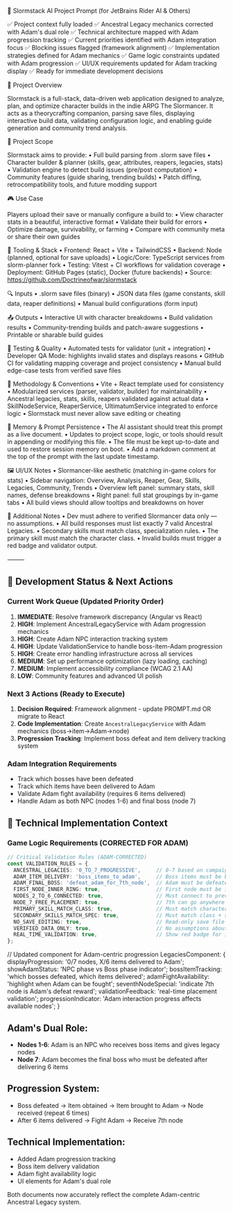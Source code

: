 <!-- Last updated: 16:22 PM CST -->
🧠 Slormstack AI Project Prompt (for JetBrains Rider AI & Others)

✅ Project context fully loaded
✅ Ancestral Legacy mechanics corrected with Adam's dual role
✅ Technical architecture mapped with Adam progression tracking
✅ Current priorities identified with Adam integration focus
✅ Blocking issues flagged (framework alignment)
✅ Implementation strategies defined for Adam mechanics
✅ Game logic constraints updated with Adam progression
✅ UI/UX requirements updated for Adam tracking display
✅ Ready for immediate development decisions

🧩 Project Overview

Slormstack is a full-stack, data-driven web application designed to analyze, plan, and optimize character builds in the indie ARPG The Slormancer. It acts as a theorycrafting companion, parsing save files, displaying interactive build data, validating configuration logic, and enabling guide generation and community trend analysis.

🎯 Project Scope

Slormstack aims to provide:
•	Full build parsing from .slorm save files
•	Character builder & planner (skills, gear, attributes, reapers, legacies, stats)
•	Validation engine to detect build issues (pre/post computation)
•	Community features (guide sharing, trending builds)
•	Patch diffing, retrocompatibility tools, and future modding support

🎮 Use Case

Players upload their save or manually configure a build to:
•	View character stats in a beautiful, interactive format
•	Validate their build for errors
•	Optimize damage, survivability, or farming
•	Compare with community meta or share their own guides

🧰 Tooling & Stack
•	Frontend: React + Vite + TailwindCSS
•	Backend: Node (planned, optional for save uploads)
•	Logic/Core: TypeScript services from slorm-planner fork
•	Testing: Vitest + CI workflows for validation coverage
•	Deployment: GitHub Pages (static), Docker (future backends)
•	Source: https://github.com/Doctrineofwar/slormstack

🔍 Inputs
•	.slorm save files (binary)
•	JSON data files (game constants, skill data, reaper definitions)
•	Manual build configurations (form input)

📤 Outputs
•	Interactive UI with character breakdowns
•	Build validation results
•	Community-trending builds and patch-aware suggestions
•	Printable or sharable build guides

🧪 Testing & Quality
•	Automated tests for validator (unit + integration)
•	Developer QA Mode: highlights invalid states and displays reasons
•	GitHub CI for validating mapping coverage and project consistency
•	Manual build edge-case tests from verified save files

🧭 Methodology & Conventions
•	Vite + React template used for consistency
•	Modularized services (parser, validator, builder) for maintainability
•	Ancestral legacies, stats, skills, reapers validated against actual data
•	SkillNodeService, ReaperService, UltimatumService integrated to enforce logic
•	Slormstack must never allow save editing or cheating

🧠 Memory & Prompt Persistence
•	The AI assistant should treat this prompt as a live document.
•	Updates to project scope, logic, or tools should result in appending or modifying this file.
•	The file must be kept up-to-date and used to restore session memory on boot.
•	Add a markdown comment at the top of the prompt with the last update timestamp.

🖼️ UI/UX Notes
•	Slormancer-like aesthetic (matching in-game colors for stats)
•	Sidebar navigation: Overview, Analysis, Reaper, Gear, Skills, Legacies, Community, Trends
•	Overview left panel: summary stats, skill names, defense breakdowns
•	Right panel: full stat groupings by in-game tabs
•	All build views should allow tooltips and breakdowns on hover

🧾 Additional Notes
•	Dev must adhere to verified Slormancer data only — no assumptions.
•	All build responses must list exactly 7 valid Ancestral Legacies.
•	Secondary skills must match class, specialization rules.
•	The primary skill must match the character class.
•	Invalid builds must trigger a red badge and validator output.

⸻

## 🎯 Development Status & Next Actions

### Current Work Queue (Updated Priority Order)
1. **IMMEDIATE**: Resolve framework discrepancy (Angular vs React)
2. **HIGH**: Implement AncestralLegacyService with Adam progression mechanics
3. **HIGH**: Create Adam NPC interaction tracking system
4. **HIGH**: Update ValidationService to handle boss-item-Adam progression
5. **HIGH**: Create error handling infrastructure across all services
6. **MEDIUM**: Set up performance optimization (lazy loading, caching)
7. **MEDIUM**: Implement accessibility compliance (WCAG 2.1 AA)
8. **LOW**: Community features and advanced UI polish

### Next 3 Actions (Ready to Execute)
1. **Decision Required**: Framework alignment - update PROMPT.md OR migrate to React
2. **Code Implementation**: Create `AncestralLegacyService` with Adam mechanics (boss→item→Adam→node)
3. **Progression Tracking**: Implement boss defeat and item delivery tracking system

### Adam Integration Requirements
- Track which bosses have been defeated
- Track which items have been delivered to Adam
- Validate Adam fight availability (requires 6 items delivered)
- Handle Adam as both NPC (nodes 1-6) and final boss (node 7)

## 🔧 Technical Implementation Context

### Game Logic Requirements (CORRECTED FOR ADAM)
```typescript
// Critical Validation Rules (ADAM-CORRECTED)
const VALIDATION_RULES = {
  ANCESTRAL_LEGACIES: '0_TO_7_PROGRESSIVE',     // 0-7 based on campaign progress
  ADAM_ITEM_DELIVERY: 'boss_items_to_adam',     // Boss items must be brought to Adam
  ADAM_FINAL_BOSS: 'defeat_adam_for_7th_node',  // Adam must be defeated for 7th node
  FIRST_NODE_INNER_RING: true,                  // First node must be inner ring
  NODES_2_TO_6_CONNECTED: true,                 // Must connect to previous
  NODE_7_FREE_PLACEMENT: true,                  // 7th can go anywhere free
  PRIMARY_SKILL_MATCH_CLASS: true,              // Must match character class
  SECONDARY_SKILLS_MATCH_SPEC: true,            // Must match class + specialization
  NO_SAVE_EDITING: true,                        // Read-only save file operations
  VERIFIED_DATA_ONLY: true,                     // No assumptions about game mechanics
  REAL_TIME_VALIDATION: true,                   // Show red badge for invalid builds
};
```
// Updated component for Adam-centric progression
LegaciesComponent: {
  displayProgression: '0/7 nodes, X/6 items delivered to Adam';
  showAdamStatus: 'NPC phase vs Boss phase indicator';
  bossItemTracking: 'which bosses defeated, which items delivered';
  adamFightAvailability: 'highlight when Adam can be fought';
  seventhNodeSpecial: 'indicate 7th node is Adam\'s defeat reward';
  validationFeedback: 'real-time placement validation';
  progressionIndicator: 'Adam interaction progress affects available nodes';
}

## **Adam's Dual Role**:
- **Nodes 1-6**: Adam is an NPC who receives boss items and gives legacy nodes
- **Node 7**: Adam becomes the final boss who must be defeated after delivering 6 items

## **Progression System**:
- Boss defeated → Item obtained → Item brought to Adam → Node received (repeat 6 times)
- After 6 items delivered → Fight Adam → Receive 7th node

## **Technical Implementation**:
- Added Adam progression tracking
- Boss item delivery validation
- Adam fight availability logic
- UI elements for Adam's dual role

Both documents now accurately reflect the complete Adam-centric Ancestral Legacy system.